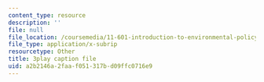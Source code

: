 ```yaml
---
content_type: resource
description: ''
file: null
file_location: /coursemedia/11-601-introduction-to-environmental-policy-and-planning-fall-2016/a2b2146a2faaf051317bd09ffc0716e9_p0Brd5vwV_Q.srt
file_type: application/x-subrip
resourcetype: Other
title: 3play caption file
uid: a2b2146a-2faa-f051-317b-d09ffc0716e9
---
```

